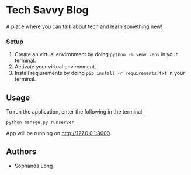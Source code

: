 # Tech Savvy Blog

A place where you can talk about tech and learn something new!



### Setup

1. Create an virtual environment by doing `python -m venv venv` in your terminal.
2. Activate your virtual environment.
3. Install reqiurements by doing `pip install -r requirements.txt` in your terminal.



## Usage

To run the application, enter the following in the terminal:

```
python manage.py runserver
```

App will be running on http://127.0.0.1:8000



## Authors
- Sophanda Long